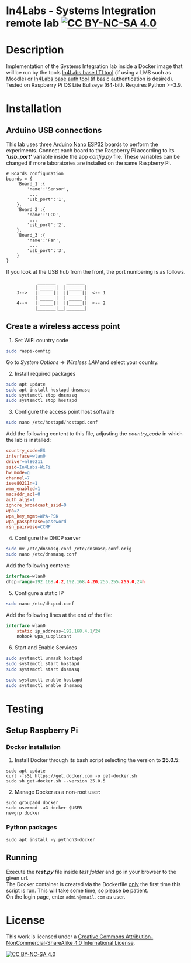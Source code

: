 In4Labs - Systems Integration remote lab [![CC BY-NC-SA 4.0][cc-by-nc-sa-shield]][cc-by-nc-sa]
=====
# Description
Implementation of the Systems Integration lab inside a Docker image that will be run by the tools [In4Labs base LTI tool](https://github.com/cRejon/in4labs) (if using a LMS such as Moodle) or [In4Labs base auth tool](https://github.com/cRejon/in4labs_auth) (if basic authentication is desired).  
Tested on Raspberry Pi OS Lite Bullseye (64-bit). Requires Python >=3.9.

# Installation
## Arduino USB connections
This lab uses three [Arduino Nano ESP32](https://docs.arduino.cc/hardware/nano-esp32) boards to perform the experiments. Connect each board to the Raspberry Pi according to its **_'usb_port'_** variable inside the app _config.py_ file. These variables can be changed if more laboratories are installed on the same Raspberry Pi.
```
# Boards configuration
boards = {
    'Board_1':{
        'name':'Sensor',
         ...
        'usb_port':'1',
    },
    'Board_2':{
        'name':'LCD',
         ...
        'usb_port':'2',
    },
    'Board_3':{
        'name':'Fan',
         ...
        'usb_port':'3',
    }
}
```
If you look at the USB hub from the front, the port numbering is as follows.

                _______    _______ 
               | _____ |  | _____ | 
        3-->   ||_____||  ||_____||  <-- 1
               | _____ |  | _____ | 
        4-->   ||_____||  ||_____||  <-- 2
               |_______|__|_______|

## Create a wireless access point
1. Set WiFi country code
``` bash
sudo raspi-config
``` 
Go to _System Options_ -> _Wireless LAN_ and select your country.  

2. Install required packages
``` bash
sudo apt update
sudo apt install hostapd dnsmasq
sudo systemctl stop dnsmasq
sudo systemctl stop hostapd
```
3. Configure the access point host software
``` bash
sudo nano /etc/hostapd/hostapd.conf
```
Add the following content to this file, adjusting the *country_code* in which the lab is installed:
``` makefile
country_code=ES
interface=wlan0
driver=nl80211
ssid=In4Labs-WiFi
hw_mode=g
channel=7
ieee80211n=1
wmm_enabled=1
macaddr_acl=0
auth_algs=1
ignore_broadcast_ssid=0
wpa=2
wpa_key_mgmt=WPA-PSK
wpa_passphrase=password
rsn_pairwise=CCMP

```
4. Configure the DHCP server
``` bash
sudo mv /etc/dnsmasq.conf /etc/dnsmasq.conf.orig
sudo nano /etc/dnsmasq.conf
```
Add the following content:
``` go
interface=wlan0
dhcp-range=192.168.4.2,192.168.4.20,255.255.255.0,24h
```
5. Configure a static IP
``` bash
sudo nano /etc/dhcpcd.conf
``` 
Add the following lines at the end of the file:
``` java
interface wlan0
    static ip_address=192.168.4.1/24
    nohook wpa_supplicant
```
6. Start and Enable Services
``` bash
sudo systemctl unmask hostapd
sudo systemctl start hostapd
sudo systemctl start dnsmasq

sudo systemctl enable hostapd
sudo systemctl enable dnsmasq
```

# Testing
## Setup Raspberry Pi
### Docker installation
1. Install Docker through its bash script selecting the version to **25.0.5**:
```
sudo apt update
curl -fsSL https://get.docker.com -o get-docker.sh
sudo sh get-docker.sh --version 25.0.5
```
2. Manage Docker as a non-root user:
``` 
sudo groupadd docker
sudo usermod -aG docker $USER
newgrp docker
```
### Python packages
```
sudo apt install -y python3-docker
```
## Running
Execute the **_test.py_** file inside _test folder_ and go in your browser to the given url.  
The Docker container is created via the Dockerfile <ins>only</ins> the first time this script is run. This will take some time, so please be patient.  
On the login page, enter ```admin@email.com``` as user.
# License
This work is licensed under a
[Creative Commons Attribution-NonCommercial-ShareAlike 4.0 International License][cc-by-nc-sa].

[![CC BY-NC-SA 4.0][cc-by-nc-sa-image]][cc-by-nc-sa]

[cc-by-nc-sa]: http://creativecommons.org/licenses/by-nc-sa/4.0/
[cc-by-nc-sa-image]: https://licensebuttons.net/l/by-nc-sa/4.0/88x31.png
[cc-by-nc-sa-shield]: https://img.shields.io/badge/License-CC%20BY--NC--SA%204.0-lightgrey.svg

